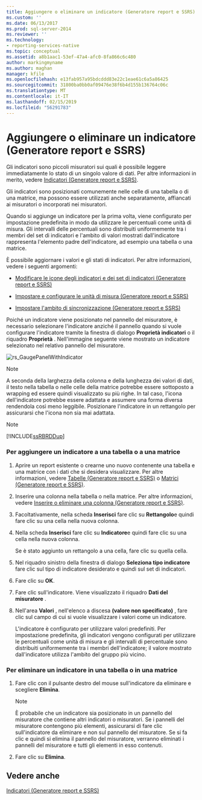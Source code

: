 ```yaml
---
title: Aggiungere o eliminare un indicatore (Generatore report e SSRS) | Microsoft Docs
ms.custom: ''
ms.date: 06/13/2017
ms.prod: sql-server-2014
ms.reviewer: ''
ms.technology:
- reporting-services-native
ms.topic: conceptual
ms.assetid: a8b1aac1-53ef-47a4-afc0-8fa866c6c480
author: markingmyname
ms.author: maghan
manager: kfile
ms.openlocfilehash: e13fab957a95bdcddd83e22c1eae61c6a5a86425
ms.sourcegitcommit: 31800ba0bb0af09476e38f6b4d155b136764c06c
ms.translationtype: MT
ms.contentlocale: it-IT
ms.lasthandoff: 02/15/2019
ms.locfileid: "56291783"
---
```

# <a name="add-or-delete-an-indicator-report-builder-and-ssrs"></a>Aggiungere o eliminare un indicatore (Generatore report e SSRS)
  Gli indicatori sono piccoli misuratori sui quali è possibile leggere immediatamente lo stato di un singolo valore di dati. Per altre informazioni in merito, vedere [Indicatori &#40;Generatore report e SSRS&#41;](indicators-report-builder-and-ssrs.md).  
  
 Gli indicatori sono posizionati comunemente nelle celle di una tabella o di una matrice, ma possono essere utilizzati anche separatamente, affiancati ai misuratori o incorporati nei misuratori.  
  
 Quando si aggiunge un indicatore per la prima volta, viene configurato per impostazione predefinita in modo da utilizzare le percentuali come unità di misura. Gli intervalli delle percentuali sono distribuiti uniformemente tra i membri del set di indicatori e l'ambito di valori mostrati dall'indicatore rappresenta l'elemento padre dell'indicatore, ad esempio una tabella o una matrice.  
  
 È possibile aggiornare i valori e gli stati di indicatori. Per altre informazioni, vedere i seguenti argomenti:  
  
-   [Modificare le icone degli indicatori e dei set di indicatori &#40;Generatore report e SSRS&#41;](change-indicator-icons-and-indicator-sets-report-builder-and-ssrs.md)  
  
-   [Impostare e configurare le unità di misura &#40;Generatore report e SSRS&#41;](set-and-configure-measurement-units-report-builder-and-ssrs.md)  
  
-   [Impostare l'ambito di sincronizzazione &#40;Generatore report e SSRS&#41;](set-synchronization-scope-report-builder-and-ssrs.md)  
  
 Poiché un indicatore viene posizionato nel pannello del misuratore, è necessario selezionare l'indicatore anziché il pannello quando si vuole configurare l'indicatore tramite la finestra di dialogo **Proprietà indicatori** o il riquadro **Proprietà** . Nell'immagine seguente viene mostrato un indicatore selezionato nel relativo pannello del misuratore.  
  
 ![rs_GaugePanelWithIndicator](../media/rs-gaugepanelwithindicator.gif "rs_GaugePanelWithIndicator")  
  
> [!NOTE]  
>  A seconda della larghezza della colonna e della lunghezza dei valori di dati, il testo nella tabella o nelle celle della matrice potrebbe essere sottoposto a wrapping ed essere quindi visualizzato su più righe. In tal caso, l'icona dell'indicatore potrebbe essere adattata e assumere una forma diversa rendendola così meno leggibile. Posizionare l'indicatore in un rettangolo per assicurarsi che l'icona non sia mai adattata.  
  
> [!NOTE]  
>  [!INCLUDE[ssRBRDDup](../../includes/ssrbrddup-md.md)]  
  
### <a name="to-add-an-indicator-to-a-table-or-matrix"></a>Per aggiungere un indicatore a una tabella o a una matrice  
  
1.  Aprire un report esistente o crearne uno nuovo contenente una tabella e una matrice con i dati che si desidera visualizzare. Per altre informazioni, vedere [Tabelle &#40;Generatore report e SSRS&#41;](tables-report-builder-and-ssrs.md) o [Matrici &#40;Generatore report e SSRS&#41;](create-a-matrix-report-builder-and-ssrs.md).  
  
2.  Inserire una colonna nella tabella o nella matrice. Per altre informazioni, vedere [Inserire o eliminare una colonna &#40;Generatore report e SSRS&#41;](insert-or-delete-a-column-report-builder-and-ssrs.md).  
  
3.  Facoltativamente, nella scheda **Inserisci** fare clic su **Rettangolo**e quindi fare clic su una cella nella nuova colonna.  
  
4.  Nella scheda **Inserisci** fare clic su **Indicatore**e quindi fare clic su una cella nella nuova colonna.  
  
     Se è stato aggiunto un rettangolo a una cella, fare clic su quella cella.  
  
5.  Nel riquadro sinistro della finestra di dialogo **Seleziona tipo indicatore** fare clic sul tipo di indicatore desiderato e quindi sul set di indicatori.  
  
6.  Fare clic su **OK**.  
  
7.  Fare clic sull'indicatore. Viene visualizzato il riquadro **Dati del misuratore** .  
  
8.  Nell'area **Valori** , nell'elenco a discesa **(valore non specificato)** , fare clic sul campo di cui si vuole visualizzare i valori come un indicatore.  
  
     L'indicatore è configurato per utilizzare valori predefiniti. Per impostazione predefinita, gli indicatori vengono configurati per utilizzare le percentuali come unità di misura e gli intervalli di percentuale sono distribuiti uniformemente tra i membri dell'indicatore; il valore mostrato dall'indicatore utilizza l'ambito del gruppo più vicino.  
  
### <a name="to-delete-an-indicator-to-a-table-or-matrix"></a>Per eliminare un indicatore in una tabella o in una matrice  
  
1.  Fare clic con il pulsante destro del mouse sull'indicatore da eliminare e scegliere **Elimina**.  
  
    > [!NOTE]  
    >  È probabile che un indicatore sia posizionato in un pannello del misuratore che contiene altri indicatori o misuratori. Se i pannelli del misuratore contengono più elementi, assicurarsi di fare clic sull'indicatore da eliminare e non sul pannello del misuratore. Se si fa clic e quindi si elimina il pannello del misuratore, verranno eliminati i pannelli del misuratore e tutti gli elementi in esso contenuti.  
  
2.  Fare clic su **Elimina**.  
  
## <a name="see-also"></a>Vedere anche  
 [Indicatori &#40;Generatore report e SSRS&#41;](indicators-report-builder-and-ssrs.md)  
  
  
